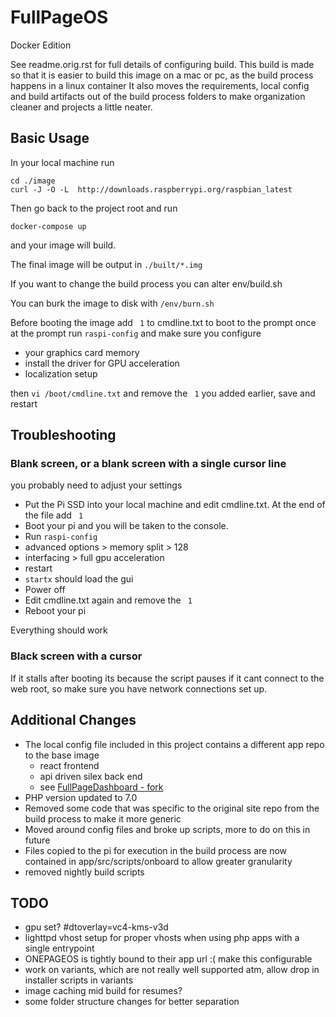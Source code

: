 FullPageOS
==========
Docker Edition

See readme.orig.rst for full details of configuring build.
This build is made so that it is easier to build this image on a mac or pc, as the build process happens in a linux container
It also moves the requirements, local config and build artifacts out of the build process folders to make organization cleaner
and projects a little neater.

## Basic Usage

In your local machine run
```
cd ./image
curl -J -O -L  http://downloads.raspberrypi.org/raspbian_latest
```
Then go back to the project root and run
```
docker-compose up
```
and your image will build.

The final image will be output in `./built/*.img`

If you want to change the build process you can alter env/build.sh

You can burk the image to disk with `/env/burn.sh`

Before booting the image add ` 1` to cmdline.txt to boot to the prompt
once at the prompt run `raspi-config` and make sure you configure

- your graphics card memory
- install the driver for GPU acceleration
- localization setup

then `vi /boot/cmdline.txt` and remove the ` 1` you added earlier, save and restart

## Troubleshooting

### Blank screen, or a blank screen with a single cursor line
you probably need to adjust your settings
- Put the Pi SSD into your local machine and edit cmdline.txt. At the end of the file add ` 1`
- Boot your pi and you will be taken to the console.
- Run `raspi-config`
- advanced options > memory split > 128
- interfacing > full gpu acceleration
- restart
- `startx` should load the gui
- Power off
- Edit cmdline.txt again and remove the ` 1`
- Reboot your pi

Everything should work

### Black screen with a cursor

If it stalls after booting its because the script pauses if it cant connect to the web root,
so make sure you have network connections set up.


## Additional Changes

- The local config file included in this project contains a different app repo to the base image
    - react frontend
    - api driven silex back end
    - see [FullPageDashboard - fork](https://github.com/twhiston/FullPageDashboard/tree/rewrite)
- PHP version updated to 7.0
- Removed some code that was specific to the original site repo from the build process to make it more generic
- Moved around config files and broke up scripts, more to do on this in future
- Files copied to the pi for execution in the build process are now contained in app/src/scripts/onboard to allow greater granularity
- removed nightly build scripts

## TODO

- gpu set? #dtoverlay=vc4-kms-v3d
- lighttpd vhost setup for proper vhosts when using php apps with a single entrypoint
- ONEPAGEOS is tightly bound to their app url :( make this configurable
- work on variants, which are not really well supported atm, allow drop in installer scripts in variants
- image caching mid build for resumes?
- some folder structure changes for better separation